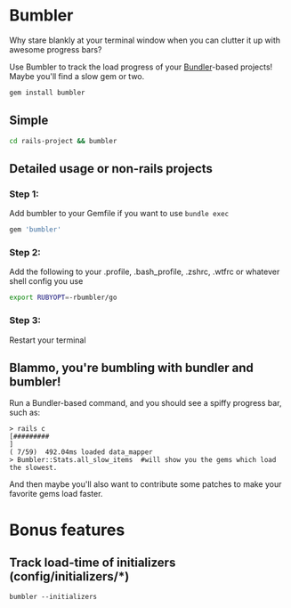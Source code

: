 # Bumbler
Why stare blankly at your terminal window when you can clutter it up with awesome progress bars?

Use Bumbler to track the load progress of your [Bundler](http://gembundler.com/)-based projects!  Maybe you'll find a slow gem or two.

```Bash
gem install bumbler
```

## Simple

```Bash
cd rails-project && bumbler
```

## Detailed usage or non-rails projects
### Step 1:
Add bumbler to your Gemfile if you want to use `bundle exec`

```Ruby
gem 'bumbler'
```

### Step 2:
Add the following to your .profile, .bash_profile, .zshrc, .wtfrc or whatever shell config you use

```Bash
export RUBYOPT=-rbumbler/go
```

### Step 3:
Restart your terminal


## Blammo, you're bumbling with bundler and bumbler!
Run a Bundler-based command, and you should see a spiffy progress bar, such as:

```
> rails c
[#########                                                                     ]
( 7/59)  492.04ms loaded data_mapper
> Bumbler::Stats.all_slow_items  #will show you the gems which load the slowest.
```


And then maybe you'll also want to contribute some patches to make your favorite gems load faster.

# Bonus features

## Track load-time of initializers (config/initializers/*)

`bumbler --initializers`
